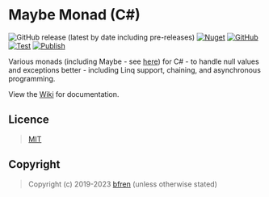 # Maybe Monad (C#)

![GitHub release (latest by date including pre-releases)](https://img.shields.io/github/v/release/bfren/monads?include_prereleases&label=Release) [![Nuget](https://img.shields.io/nuget/dt/Monads?label=Downloads)](https://www.nuget.org/packages/monads/) [![GitHub](https://img.shields.io/github/license/bfren/monads?label=Licence)](https://mit.bfren.dev/2019)<br/>[![Test](https://github.com/bfren/monads/actions/workflows/test.yml/badge.svg)](https://github.com/bfren/monads/actions/workflows/test.yml) [![Publish](https://github.com/bfren/monads/actions/workflows/publish.yml/badge.svg)](https://github.com/bfren/monads/actions/workflows/publish.yml)

Various monads (including Maybe - see [here](https://en.wikipedia.org/wiki/Monad_(functional_programming)#An_example:_Maybe)) for C# - to handle null values and exceptions better - including Linq support, chaining, and asynchronous programming.

View the [Wiki](https://github.com/bfren/monads/wiki) for documentation.

## Licence

> [MIT](https://mit.bfren.dev/2019)

## Copyright

> Copyright (c) 2019-2023 [bfren](https://bfren.dev) (unless otherwise stated)
